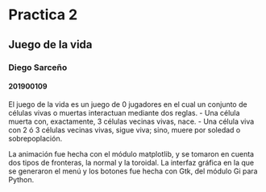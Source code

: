 # Practica 2
## Juego de la vida
### Diego Sarceño
#### 201900109

El juego de la vida es un juego de 0 jugadores en el cual un conjunto de
células vivas o muertas interactuan mediante dos reglas.
	- Una célula muerta con, exactamente, 3 células vecinas vivas, nace.
	- Una célula viva con 2 ó 3 células vecinas vivas, sigue viva; sino, muere por soledad o sobrepoplación.

La animación fue hecha con el módulo matplotlib, y se tomaron en cuenta dos tipos de fronteras, la normal y la toroidal. 
La interfaz gráfica en la que se generaron el menú y los botones fue hecha con Gtk, del módulo Gi para Python.
